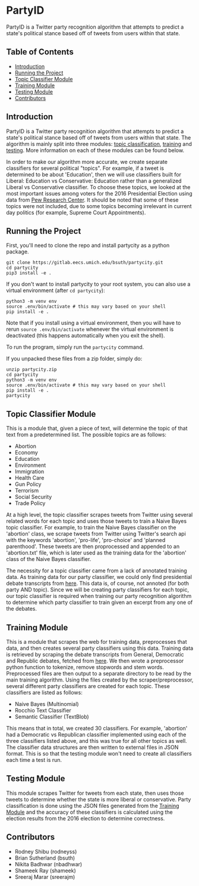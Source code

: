 # PartyID
PartyID is a Twitter party recognition algorithm that attempts to predict a state's political stance based off of tweets from users within that state.

## Table of Contents
* [Introduction](#introduction)
* [Running the Project](#running-the-project)
* [Topic Classifier Module](#topic-classifier-module)
* [Training Module](#training-module)
* [Testing Module](#testing-module)
* [Contributors](#contributors)


## Introduction
PartyID is a Twitter party recognition algorithm that attempts to predict a state's political stance based off of tweets from users within that state. The algorithm is mainly split into three modules: [topic classification](#topic-classifier-module), [training](#training-module) and [testing](#testing-module). More information on each of these modules can be found below.

In order to make our algorithm more accurate, we create separate classifiers for several political "topics". For example, if a tweet is determined to be about 'Education', then we will use classifiers built for Liberal: Education vs Conservative: Education rather than a generalized Liberal vs Conservative classifier. To choose these topics, we looked at the most important issues among voters for the 2016 Presidential Election using data from [Pew Research Center](https://www.people-press.org/2016/07/07/4-top-voting-issues-in-2016-election/). It should be noted that some of these topics were not included, due to some topics becoming irrelevant in current day politics (for example, Supreme Court Appointments).


## Running the Project
First, you'll need to clone the repo and install partycity as a python package.
```
git clone https://gitlab.eecs.umich.edu/bsuth/partycity.git
cd partycity
pip3 install -e .
```
If you don't want to install partycity to your root system, you can also use a virtual environment (after `cd partycity`):
```
python3 -m venv env
source .env/bin/activate # this may vary based on your shell
pip install -e .
```
Note that if you install using a virtual environment, then you will have to rerun `source .env/bin/activate` whenever the virtual environment is deactivated (this happens automatically when you exit the shell).

To run the program, simply run the `partycity` command.

If you unpacked these files from a zip folder, simply do:
```
unzip partycity.zip
cd partycity
python3 -m venv env
source .env/bin/activate # this may vary based on your shell
pip install -e .
partycity
```


## Topic Classifier Module
This is a module that, given a piece of text, will determine the topic of that text from a predetermined list. The possible topics are as follows:

* Abortion
* Economy
* Education
* Environment
* Immigration
* Health Care
* Gun Policy
* Terrorism
* Social Security
* Trade Policy

At a high level, the topic classifier scrapes tweets from Twitter using several related words for each topic and uses those tweets to train a Naive Bayes topic classifier. For example, to train the Naive Bayes classifier on the 'abortion' class, we scrape tweets from Twitter using Twitter's search api with the keywords 'abortion', 'pro-life', 'pro-choice' and 'planned parenthood'. These tweets are then proprocessed and appended to an 'abortion.txt' file, which is later used as the training data for the 'abortion' class of the Naive Bayes classifier.

The necessity for a topic classifier came from a lack of annotated training data. As training data for our party classifier, we could only find presidential debate transcripts from [here](https://www.presidency.ucsb.edu/documents/presidential-documents-archive-guidebook/presidential-candidates-debates-1960-2016?fbclid=IwAR2xkzSTf8ygEfraZ-lac6ta-rDYya3jfmSKVZVMTWBWHDWAbkHcu2EwGc8). This data is, of course, not annoted (for both party AND topic). Since we will be creating party classifiers for each topic, our topic classifier is required when training our party recognition algorithm to determine which party classifier to train given an excerpt from any one of the debates. 


## Training Module
This is a module that scrapes the web for training data, preprocesses that data, and then creates several party classifiers using this data. Training data is retrieved by scraping the debate transcripts from General, Democratic and Republic debates, fetched from [here](https://www.presidency.ucsb.edu/documents/presidential-documents-archive-guidebook/presidential-candidates-debates-1960-2016?fbclid=IwAR2xkzSTf8ygEfraZ-lac6ta-rDYya3jfmSKVZVMTWBWHDWAbkHcu2EwGc8). We then wrote a preprocessor python function to tokenize, remove stopwords and stem words. Preprocessed files are then output to a separate directory to be read by the main training algorithm. Using the files created by the scraper/preprocessor, several different party classifiers are created for each topic. These classifiers are listed as follows:

* Naive Bayes (Multinomial)
* Rocchio Text Classifier
* Semantic Classifier (TextBlob)

This means that in total, we created 30 classifiers. For example, 'abortion' had a Democratic vs Republican classifier implemented using each of the three classifiers listed above, and this was true for all other topics as well. The classifier data structures are then written to external files in JSON format. This is so that the testing module won't need to create all classifiers each time a test is run.


## Testing Module
This module scrapes Twitter for tweets from each state, then uses those tweets to determine whether the state is more liberal or conservative. Party classification is done using the JSON files generated from the [Training Module](#training-module) and the accuracy of these classifiers is calculated using the election results from the 2016 election to determine correctness.


## Contributors
* Rodney Shibu (rodneyss)
* Brian Sutherland (bsuth)
* Nikita Badhwar (nbadhwar)
* Shameek Ray (shameek)
* Sreeraj Marar (sreerajm)
